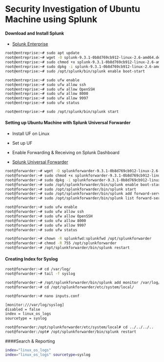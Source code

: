 # Security Investigation of Ubuntu Machine using Splunk

#### Download and Install Splunk

- [Splunk Enterprise ](https://www.splunk.com/en_us/download/splunk-enterprise.html?locale=en_us)

```sh
root@entreprise:~# sudo apt update
root@entreprise:~# wget -O splunk-9.3.1-0b8d769cb912-linux-2.6-amd64.deb "https://download.splunk.com/products/splunk/releases/9.3.1/linux/splunk-9.3.1-0b8d769cb912-linux-2.6-amd64.deb"
root@entreprise:~# sudo chmod +x splunk-9.3.1-0b8d769cb912-linux-2.6-amd64.deb
root@entreprise:~# sudo dpkg -i splunk-9.3.1-0b8d769cb912-linux-2.6-amd64.deb
root@entreprise:~# sudo /opt/splunk/bin/splunk enable boot-start

root@entreprise:~# sudo ufw enable
root@entreprise:~# sudo ufw allow ssh
root@entreprise:~# sudo ufw allow OpenSSH
root@entreprise:~# sudo ufw allow 8000
root@entreprise:~# sudo ufw allow 9997
root@entreprise:~# sudo ufw status

root@entreprise:~# sudo /opt/splunk/bin/splunk start
```

#### Setting up Ubuntu Machine with Splunk Universal Forwarder

- Install UF on Linux
- Set up UF
- Enable Forwarding & Receiving on Splunk Dashboard

- [Splunk Universal Forwarder](https://www.splunk.com/en_us/download/universal-forwarder.html)

```sh
root@forwarder:~# wget -O splunkforwarder-9.3.1-0b8d769cb912-linux-2.6-amd64.deb "https://download.splunk.com/products/universalforwarder/releases/9.3.1/linux/splunkforwarder-9.3.1-0b8d769cb912-linux-2.6-amd64.deb"
root@forwarder:~# sudo chmod +x splunkforwarder-9.3.1-0b8d769cb912-linux-2.6-amd64.deb
root@forwarder:~# sudo dpkg -i splunkforwarder-9.3.1-0b8d769cb912-linux-2.6-amd64.deb
root@forwarder:~# sudo /opt/splunkforwarder/bin/splunk enable boot-start
root@forwarder:~# sudo /opt/splunkforwarder/bin/splunk start
root@forwarder:~# sudo /opt/splunkforwarder/bin/splunk add forward-server <IP_Splunk_Entreprise>:9997 -auth admin:Admin@123
root@forwarder:~# sudo /opt/splunkforwarder/bin/splunk list forward-server

root@forwarder:~# sudo ufw enable
root@forwarder:~# sudo ufw allow ssh
root@forwarder:~# sudo ufw allow OpenSSH
root@forwarder:~# sudo ufw allow 8000
root@forwarder:~# sudo ufw allow 9997
root@forwarder:~# sudo ufw status

root@forwarder:~# chown -R splunkfwd:splunkfwd /opt/splunkforwarder
root@forwarder:~# chmod -R 755 /opt/splunkforwarder
root@forwarder:~# /opt/splunkforwarder/bin/splunk restart
```

#### Creating Index for Syslog

```sh
root@forwarder:~# cd /var/log/
root@forwarder:~# tail -f syslog

root@forwarder:~# /opt/splunkforwarder/bin/splunk add monitor /var/log/syslog
root@forwarder:~# cd /opt/splunkforwarder/etc/system/local/
```

```sh
root@forwarder:~# nano inputs.conf
```

```sh
[monitor:///var/log/syslog]
disabled = false
index = linux_os_logs
sourcetype = syslog
```

```sh
root@forwarder:/opt/splunkforwarder/etc/system/local# cd ../../../..
root@forwarder:/opt# /opt/splunkforwarder/bin/splunk restart
```

####Search & Reporting

```sh
index="linux_os_logs"
index="linux_os_logs" sourcetype=syslog
```
